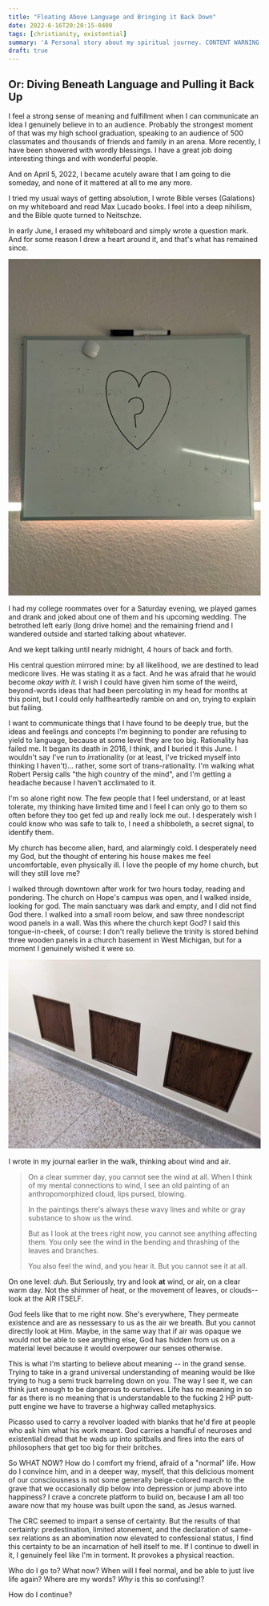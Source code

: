 ```yaml
---
title: "Floating Above Language and Bringing it Back Down"
date: 2022-6-16T20:20:15-0400
tags: [christianity, existential]
summary: 'A Personal story about my spiritual journey. CONTENT WARNING: Addresses topics that may trigger existential fears and/or crises.'
draft: true
---
```


## Or: Diving Beneath Language and Pulling it Back Up

I feel a strong sense of meaning and fulfillment when I can communicate an Idea I genuinely believe in to an audience. Probably the strongest moment of that was my high school graduation, speaking to an audience of 500 classmates and thousands of friends and family in an arena. More recently, I have been showered with wordly blessings. I have a great job doing interesting things and with wonderful people.

And on April 5, 2022, I became acutely aware that I am going to die someday, and none of it mattered at all to me any more.

I tried my usual ways of getting absolution, I wrote Bible verses (Galations) on my whiteboard and read Max Lucado books. I feel into a deep nihilism, and the Bible quote turned to Neitschze.

In early June, I erased my whiteboard and simply wrote a question mark. And for some reason I drew a heart around it, and that's what has remained since.

![A question mark encircled by a heart](HeartQuestion.png)

I had my college roommates over for a Saturday evening, we played games and drank and joked about one of them and his upcoming wedding. The betrothed left early (long drive home) and the remaining friend and I wandered outside and started talking about whatever.

And we kept talking until nearly midnight, 4 hours of back and forth.

His central question mirrored mine: by all likelihood, we are destined to lead medicore lives. He was stating it as a fact. And he was afraid that he would become *okay with it.* I wish I could have given him some of the weird, beyond-words ideas that had been percolating in my head for months at this point, but I could only halfheartedly ramble on and on, trying to explain but failing.

I want to communicate things that I have found to be deeply true, but the ideas and feelings and concepts I'm beginning to ponder are refusing to yield to language, because at some level they are too big. Rationality has failed me. It began its death in 2016, I think, and I buried it this June. I wouldn't say I've run to *ir*rationality (or at least, I've tricked myself into thinking I haven't)... rather, some sort of trans-rationality. I'm walking what Robert Persig calls "the high country of the mind", and I'm getting a headache because I haven't acclimated to it.

I'm so alone right now. The few people that I feel understand, or at least tolerate, my thinking have limited time and I feel I can only go to them so often before they too get fed up and really lock me out. I desperately wish I could know who was safe to talk to, I need a shibboleth, a secret signal, to identify them.

My church has become alien, hard, and alarmingly cold. I desperately need my God, but the thought of entering his house makes me feel uncomfortable, even physically ill. I love the people of my home church, but will they still love me?

I walked through downtown after work for two hours today, reading and pondering. The church on Hope's campus was open, and I walked inside, looking for god. The main sanctuary was dark and empty, and I did not find God there. I walked into a small room below, and saw three nondescript wood panels in a wall. Was this where the church kept God? I said this tongue-in-cheek, of course: I don't really believe the trinity is stored behind three wooden panels in a church basement in West Michigan, but for a moment I genuinely wished it were so.

![Three wooden panels](TheTrinity.png)

I wrote in my journal earlier in the walk, thinking about wind and air.

> On a clear summer day, you cannot see the wind at all. When I think of my mental connections to wind, I see an old painting of an anthropomorphized cloud, lips pursed, blowing.
>
> In the paintings there's always these wavy lines and white or gray substance to show us the wind.
>
> But as I look at the trees right now, you cannot see anything affecting them. You only see the wind in the bending and thrashing of the leaves and branches.
>
> You also feel the wind, and you hear it. But you cannot see it at all.

On one level: *duh*. But Seriously, try and look **at** wind, or air, on a clear warm day. Not the shimmer of heat, or the movement of leaves, or clouds--look at the AIR ITSELF.

God feels like that to me right now. She's everywhere, They permeate existence and are as nessessary to us as the air we breath. But you cannot directly look at Him. Maybe, in the same way that if air was opaque we would not be able to see anything else, God has hidden from us on a material level because it would overpower our senses otherwise.

This is what I'm starting to believe about meaning -- in the grand sense. Trying to take in a grand universal understanding of meaning would be like trying to hug a semi truck barreling down on you. The way I see it, we can think just enough to be dangerous to ourselves. Life has no meaning in so far as there is no meaning that is understandable to the fucking 2 HP putt-putt engine we have to traverse a highway called metaphysics.

Picasso used to carry a revolver loaded with blanks that he'd fire at people who ask him what his work meant. God carries a handful of neuroses and existential dread that he wads up into spitballs and fires into the ears of philosophers that get too big for their britches.

So WHAT NOW? How do I comfort my friend, afraid of a "normal" life. How do I convince him, and in a deeper way, myself, that this delicious moment of our consciousness is not some generally beige-colored march to the grave that we occasionally dip below into depression or jump above into happiness? I crave a concrete platform to build on, because I am all too aware now that my house was built upon the sand, as Jesus warned.

The CRC seemed to impart a sense of certainty. But the results of that certainty: predestination, limited atonement, and the declaration of same-sex relations as an abomination now elevated to confessional status, I find this certainty to be an incarnation of hell itself to me. If I continue to dwell in it, I genuinely feel like I'm in torment. It provokes a physical reaction.

Who do I go to?
What now?
When will I feel normal, and be able to just live life again?
Where are my words?
*Why* is this so confusing!?

How do I continue?
